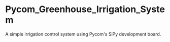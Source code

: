 # Pycom_Greenhouse_Irrigation_System
A simple irrigation control system using Pycom's SiPy development board.
